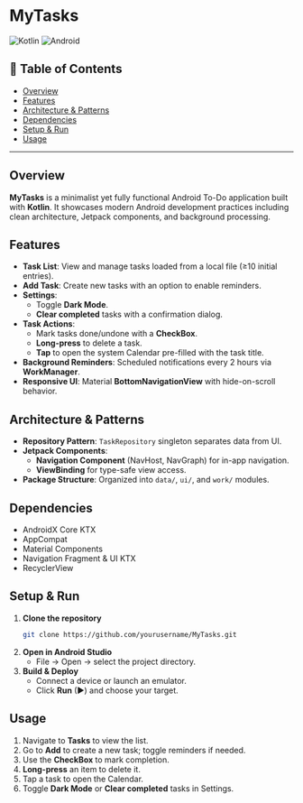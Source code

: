 # MyTasks

![Kotlin](https://img.shields.io/badge/Language-Kotlin-orange.svg)
![Android](https://img.shields.io/badge/Platform-Android-brightgreen.svg)

## 📌 Table of Contents
- [Overview](#overview)
- [Features](#features)
- [Architecture & Patterns](#architecture--patterns)
- [Dependencies](#dependencies)
- [Setup & Run](#setup--run)
- [Usage](#usage)

---

## Overview
**MyTasks** is a minimalist yet fully functional Android To-Do application built with **Kotlin**. It showcases modern Android development practices including clean architecture, Jetpack components, and background processing.

## Features
- **Task List**: View and manage tasks loaded from a local file (≥10 initial entries).
- **Add Task**: Create new tasks with an option to enable reminders.
- **Settings**:
  - Toggle **Dark Mode**.
  - **Clear completed** tasks with a confirmation dialog.
- **Task Actions**:
  - Mark tasks done/undone with a **CheckBox**.
  - **Long-press** to delete a task.
  - **Tap** to open the system Calendar pre-filled with the task title.
- **Background Reminders**: Scheduled notifications every 2 hours via **WorkManager**.
- **Responsive UI**: Material **BottomNavigationView** with hide-on-scroll behavior.

## Architecture & Patterns
- **Repository Pattern**: `TaskRepository` singleton separates data from UI.
- **Jetpack Components**:
  - **Navigation Component** (NavHost, NavGraph) for in-app navigation.
  - **ViewBinding** for type-safe view access.
- **Package Structure**: Organized into `data/`, `ui/`, and `work/` modules.

## Dependencies
- AndroidX Core KTX  
- AppCompat  
- Material Components  
- Navigation Fragment & UI KTX  
- RecyclerView

## Setup & Run
1. **Clone the repository**  
   ```bash
   git clone https://github.com/yourusername/MyTasks.git
   ```
2. **Open in Android Studio**  
   - File → Open → select the project directory.
3. **Build & Deploy**  
   - Connect a device or launch an emulator.
   - Click **Run** (▶) and choose your target.

## Usage
1. Navigate to **Tasks** to view the list.
2. Go to **Add** to create a new task; toggle reminders if needed.
3. Use the **CheckBox** to mark completion.
4. **Long-press** an item to delete it.
5. Tap a task to open the Calendar.
6. Toggle **Dark Mode** or **Clear completed** tasks in Settings.
